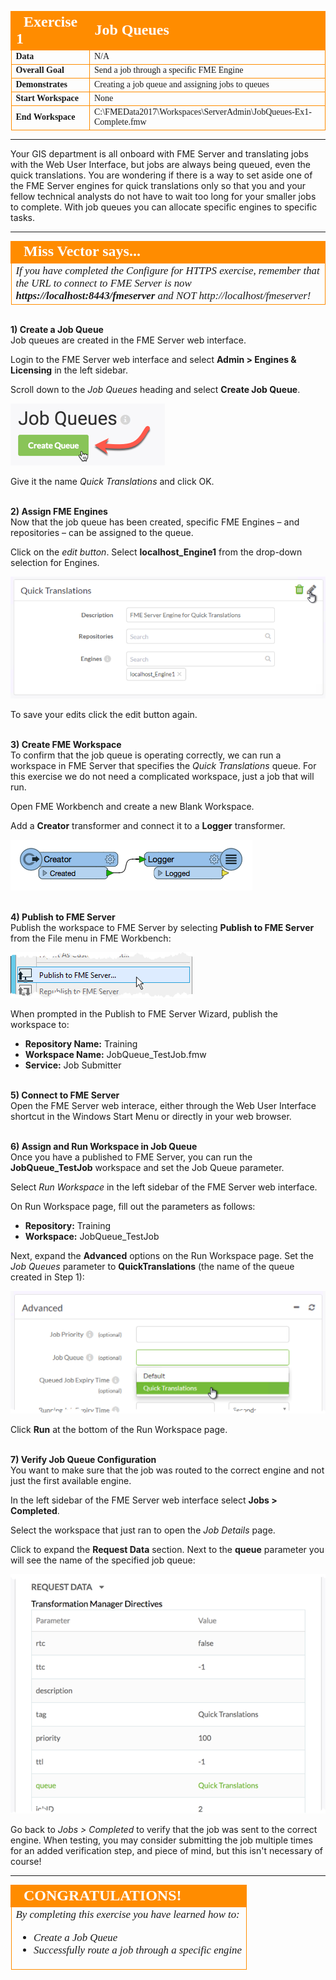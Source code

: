 <!--Exercise Section-->

<table style="border-spacing: 0px;border-collapse: collapse;font-family:serif">
<tr>
<td width=25% style="vertical-align:middle;background-color:darkorange;border: 2px solid darkorange">
<i class="fa fa-cogs fa-lg fa-pull-left fa-fw" style="color:white;padding-right: 12px;vertical-align:text-top"></i>
<span style="color:white;font-size:x-large;font-weight: bold">Exercise 1</span>
</td>
<td style="border: 2px solid darkorange;background-color:darkorange;color:white">
<span style="color:white;font-size:x-large;font-weight: bold">Job Queues</span>
</td>
</tr>

<tr>
<td style="border: 1px solid darkorange; font-weight: bold">Data</td>
<td style="border: 1px solid darkorange">N/A</td>
</tr>

<tr>
<td style="border: 1px solid darkorange; font-weight: bold">Overall Goal</td>
<td style="border: 1px solid darkorange">Send a job through a specific FME Engine</td>
</tr>

<tr>
<td style="border: 1px solid darkorange; font-weight: bold">Demonstrates</td>
<td style="border: 1px solid darkorange">Creating a job queue and assigning jobs to queues</td>
</tr>

<tr>
<td style="border: 1px solid darkorange; font-weight: bold">Start Workspace</td>
<td style="border: 1px solid darkorange">None</td>
</tr>

<tr>
<td style="border: 1px solid darkorange; font-weight: bold">End Workspace</td>
<td style="border: 1px solid darkorange">C:\FMEData2017\Workspaces\ServerAdmin\JobQueues-Ex1-Complete.fmw</td>
</tr>

</table>

---

Your GIS department is all onboard with FME Server and translating jobs with the Web User Interface, but jobs are always being queued, even the quick translations. You are wondering if there is a way to set aside one of the FME Server engines for quick translations only so that you and your fellow technical analysts do not have to wait too long for your smaller jobs to complete. With job queues you can allocate specific engines to specific tasks.

---

<!--Miss Vector says...--> 

<table style="border-spacing: 0px">
<tr>
<td style="vertical-align:middle;background-color:darkorange;border: 2px solid darkorange">
<i class="fa fa-quote-left fa-lg fa-pull-left fa-fw" style="color:white;padding-right: 12px;vertical-align:text-top"></i>
<span style="color:white;font-size:x-large;font-weight: bold;font-family:serif">Miss Vector says...</span>
</td>
</tr>

<tr>
<td style="border: 1px solid darkorange">
<span style="font-family:serif; font-style:italic; font-size:larger">
If you have completed the Configure for HTTPS exercise, remember that the URL to connect to FME Server is now </span><span style="font-family:serif; font-style:italic; font-weight:bold; font-size:larger">https://localhost:8443/fmeserver</span><span style="font-family:serif; font-style:italic; font-size:larger"> and NOT http://localhost/fmeserver!
</span>
</td>
</tr>
</table>


<br>**1) Create a Job Queue**
<br>Job queues are created in the FME Server web interface.

Login to the FME Server web interface and select **Admin &gt; Engines & Licensing** in the left sidebar.

Scroll down to the *Job Queues* heading and select **Create Job Queue**.

![](./Images/4.401.Create_JobQueue.png)

Give it the name *Quick Translations* and click OK.


<br>**2) Assign FME Engines**
<br>Now that the job queue has been created, specific FME Engines – and repositories – can be assigned to the queue.

Click on the *edit button*. Select **localhost_Engine1** from the drop-down selection for Engines.

![](./Images/4.402.JobQueue_SelectEngine.png)

To save your edits click the edit button again.


<br>**3) Create FME Workspace**
<br>To confirm that the job queue is operating correctly, we can run a workspace in FME Server that specifies the *Quick Translations* queue. For this exercise we do not need a complicated workspace, just a job that will run.

Open FME Workbench and create a new Blank Workspace.

Add a **Creator** transformer and connect it to a **Logger** transformer.

![](./Images/4.403.JobQueue_Workspace.png)


<br>**4) Publish to FME Server**
<br>Publish the workspace to FME Server by selecting **Publish to FME Server** from the File menu in FME Workbench:

![](./Images/4.404.PublishToServer.png)

When prompted in the Publish to FME Server Wizard, publish the workspace to:

- **Repository Name:** Training
- **Workspace Name:** JobQueue_TestJob.fmw
- **Service:** Job Submitter


<br>**5) Connect to FME Server**
<br>Open the FME Server web interace, either through the Web User Interface shortcut in the Windows Start Menu or directly in your web browser.


<br>**6) Assign and Run Workspace in Job Queue**
<br>Once you have a published to FME Server, you can run the **JobQueue_TestJob** workspace and set the Job Queue parameter.

Select *Run Workspace* in the left sidebar of the FME Server web interface.

On Run Workspace page, fill out the parameters as follows:

- **Repository:** Training
- **Workspace:** JobQueue_TestJob

Next, expand the **Advanced** options on the Run Workspace page. Set the *Job Queues* parameter to **QuickTranslations** (the name of the queue created in Step 1):

![](./Images/4.405.RunWorkspace_JobQueue.png)

Click **Run** at the bottom of the Run Workspace page.


<br>**7) Verify Job Queue Configuration**
<br>You want to make sure that the job was routed to the correct engine and not just the first available engine.

In the left sidebar of the FME Server web interface select **Jobs &gt; Completed**.

Select the workspace that just ran to open the *Job Details* page.

Click to expand the **Request Data** section. Next to the **queue** parameter you will see the name of the specified job queue: 

![](./Images/4.406.VerifyJobQueue_Success.png)

Go back to *Jobs &gt; Completed* to verify that the job was sent to the correct engine. When testing, you may consider submitting the job multiple times for an added verification step, and piece of mind, but this isn't necessary of course!

---

<!--Exercise Congratulations Section--> 

<table style="border-spacing: 0px">
<tr>
<td style="vertical-align:middle;background-color:darkorange;border: 2px solid darkorange">
<i class="fa fa-thumbs-o-up fa-lg fa-pull-left fa-fw" style="color:white;padding-right: 12px;vertical-align:text-top"></i>
<span style="color:white;font-size:x-large;font-weight: bold;font-family:serif">CONGRATULATIONS!</span>
</td>
</tr>

<tr>
<td style="border: 1px solid darkorange">
<span style="font-family:serif; font-style:italic; font-size:larger">
By completing this exercise you have learned how to:
<br>
<ul><li>Create a Job Queue</li>
<li>Successfully route a job through a specific engine</li>
</ul>
</span>
</td>
</tr>
</table>
